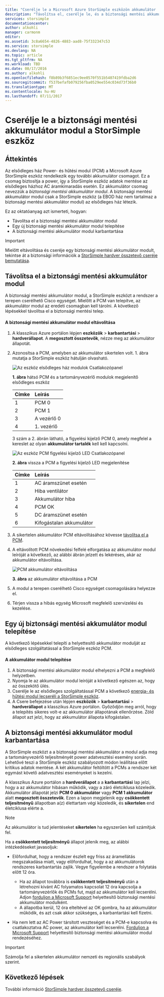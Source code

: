 ```yaml
---
title: "Cserélje le a Microsoft Azure StorSimple eszközön akkumulátor |} Microsoft Docs"
description: "Távolítsa el, cserélje le, és a biztonsági mentési akkumulátor modul a StorSimple eszköz karbantartása ismerteti."
services: storsimple
documentationcenter: 
author: alkohli
manager: carmonm
editor: 
ms.assetid: 3c8a6654-4826-4883-aad8-75f332347c53
ms.service: storsimple
ms.devlang: NA
ms.topic: article
ms.tgt_pltfrm: NA
ms.workload: TBD
ms.date: 08/17/2016
ms.author: alkohli
ms.openlocfilehash: f8b89b3f6851ec9ee0570f551b5407419fdba2d6
ms.sourcegitcommit: f537befafb079256fba0529ee554c034d73f36b0
ms.translationtype: MT
ms.contentlocale: hu-HU
ms.lasthandoff: 07/11/2017
---
```

# <a name="replace-the-backup-battery-module-on-your-storsimple-device"></a>Cserélje le a biztonsági mentési akkumulátor modul a StorSimple eszköz
## <a name="overview"></a>Áttekintés
Az elsődleges ház Power- és hűtési modul (PCM) a Microsoft Azure StorSimple eszköz rendelkezik egy további akkumulátor csomagot. Ez a csomag biztosítja a power, így a StorSimple eszköz adatok mentése az elsődleges házhoz AC áramkimaradás esetén. Ez akkumulátor csomag nevezzük a *biztonsági mentési akkumulátor modul*. A biztonsági mentési akkumulátor modul csak a StorSimple eszköz (a EBOD ház nem tartalmaz a biztonsági mentési akkumulátor modul) az elsődleges ház létezik. 

Ez az oktatóanyag azt ismerteti, hogyan:

* Távolítsa el a biztonsági mentési akkumulátor modul 
* Egy új biztonsági mentési akkumulátor modul telepítése
* A biztonsági mentési akkumulátor modul karbantartása

> [!IMPORTANT]
> Mielőtt eltávolítása és cseréje egy biztonsági mentési akkumulátor modult, tekintse át a biztonsági információk a [StorSimple hardver összetevő cseréje bemutatása](storsimple-hardware-component-replacement.md).
> 
> 

## <a name="remove-the-backup-battery-module"></a>Távolítsa el a biztonsági mentési akkumulátor modul
A biztonsági mentési akkumulátor modul, a StorSimple eszközt a rendszer a terepen cserélhető Cisco egységet. Mielőtt a PCM van telepítve, az akkumulátor modul az eredeti csomagban kell tárolni. A következő lépésekkel távolítsa el a biztonsági mentési telep.

#### <a name="to-remove-the-backup-battery-module"></a>A biztonsági mentési akkumulátor modul eltávolítása
1. A klasszikus Azure portálon lépjen **eszközök** > **karbantartási** > **hardverállapot**. A **megosztott összetevők**, nézze meg az akkumulátor állapotát.
2. Azonosítsa a PCM, amelyben az akkumulátor sikertelen volt. 1. ábra mutatja a StorSimple eszköz hátulján olvasható.
   
    ![Az eszköz elsődleges ház modulok Csatlakozópanel](./media/storsimple-battery-replacement/IC740994.png)
   
    **1. ábra** hátsó PCM és a tartományvezérlő modulok megjelenítő elsődleges eszköz
   
   | Címke | Leírás |
   |:--- |:--- |
   | 1 |PCM 0 |
   | 2 |PCM 1 |
   | 3 |A vezérlő 0 |
   | 4 |1. vezérlő |
   
    3 szám a 2. ábrán látható, a figyelési kijelző PCM 0, amely megfelel a kereslet az olyan **akkumulátor tartalék** kell kell kapcsolni.
   
    ![Az eszköz PCM figyelési kijelző LED Csatlakozópanel](./media/storsimple-battery-replacement/IC740992.png)
   
    **2. ábra** vissza a PCM a figyelési kijelző LED megjelenítése
   
   | Címke | Leírás |
   |:--- |:--- |
   | 1 |AC áramszünet esetén |
   | 2 |Hiba ventilátor |
   | 3 |Akkumulátor hiba |
   | 4 |PCM OK |
   | 5 |DC áramszünet esetén |
   | 6 |Kifogástalan akkumulátor |
3. A sikertelen akkumulátor PCM eltávolításához kövesse [távolítsa el a PCM](storsimple-power-cooling-module-replacement.md#remove-a-pcm).
4. A eltávolított PCM növekedési felfelé elforgatása az akkumulátor modul leíróját a következő, az alábbi ábrán jelzett és lekéréses, akár az akkumulátor eltávolítása.
   
    ![PCM akkumulátor eltávolítása](./media/storsimple-battery-replacement/IC741019.png)
   
    **3. ábra** az akkumulátor eltávolítása a PCM
5. A modul a terepen cserélhető Cisco egységet csomagolására helyezze el.
6. Térjen vissza a hibás egység Microsoft megfelelő szervizelési és kezelése.

## <a name="install-a-new-backup-battery-module"></a>Egy új biztonsági mentési akkumulátor modul telepítése
A következő lépésekkel telepíti a helyettesítő akkumulátor modulját az elsődleges szolgáltatással a StorSimple eszköz PCM.

#### <a name="to-install-the-battery-module"></a>A akkumulátor modul telepítése
1. A biztonsági mentési akkumulátor modul elhelyezni a PCM a megfelelő helyzetben.
2. Nyomja le az akkumulátor modul leíróját a következő egészen az, hogy az összekötő ülés.
3. Cserélje le az elsődleges szolgáltatással PCM a következő [energia- és hűtési modul lecseréli a StorSimple eszköz](storsimple-power-cooling-module-replacement.md).
4. A Csere befejezése után lépjen **eszközök** > **karbantartási** > **hardverállapot** a klasszikus Azure portálon. Győződjön meg arról, hogy a telepítés sikeres volt-e az akkumulátor állapotának ellenőrzése. Zöld állapot azt jelzi, hogy az akkumulátor állapota kifogástalan.

## <a name="maintain-the-backup-battery-module"></a>A biztonsági mentési akkumulátor modul karbantartása
A StorSimple eszközt a a biztonsági mentési akkumulátor a modul adja meg a tartományvezérlő teljesítményét power adatvesztési esemény során. Lehetővé teszi a StorSimple eszköz szabályozott módon leállítása előtt kritikus adatok mentése. A két akkumulátor feltöltött a PCMs a rendszer két egymást követő adatvesztési eseményeket is kezelni.

A klasszikus Azure portálon a **hardverállapot** a a **karbantartási** lap jelzi, hogy a az akkumulátor hibásan működik, vagy a záró életciklusa közeledik. Akkumulátor állapotát jelzi **PCM 0 akkumulátor** vagy **PCM 1 akkumulátor** alatt **megosztott összetevők**. Ezen a lapon megjelenik egy **csökkentett teljesítményű** állapotban a(z) élettartam végi közeledik, és **sikertelen** end életciklusa elérte a. 

> [!NOTE]
> Az akkumulátor is tud jelentéseket **sikertelen** ha egyszerűen kell számítjuk fel.
> 
> 

Ha a **csökkentett teljesítményű** állapot jelenik meg, az alábbi intézkedéseket javasoljuk:

* Előfordulhat, hogy a rendszer észlelt egy friss az áramellátás megszakadása miatt, vagy előfordulhat, hogy a az akkumulátorok rendszeres karbantartás zajlik. Vegye figyelembe a rendszer a folytatás előtt 12 óra.
  
  * Ha az állapot továbbra is **csökkentett teljesítményű** után a létrehozni kívánt AC folyamatos kapcsolat 12 óra kapcsolja a tartományvezérlők és PCMs fut, majd az akkumulátor kell lecserélni. Adjon [forduljon a Microsoft Support](storsimple-contact-microsoft-support.md) helyettesítő biztonsági mentési akkumulátor modulként.
  * A állapotba kerül, 12 óra elteltével az OK gombra, ha az akkumulátor működik, és azt csak akkor szükséges, a karbantartási kell fizetni.
* Ha nem lett az AC Power társított veszteséget és a PCM-e kapcsolva és csatlakoztatva AC power, az akkumulátor kell lecserélni. [Forduljon a Microsoft Support](storsimple-contact-microsoft-support.md) helyettesítő biztonsági mentési akkumulátor modul rendezéséhez.

> [!IMPORTANT]
> Számolja fel a sikertelen akkumulátor nemzeti és regionális szabályok szerint. 
> 
> 

## <a name="next-steps"></a>Következő lépések
További információ [StorSimple hardver összetevő cseréje](storsimple-hardware-component-replacement.md).

